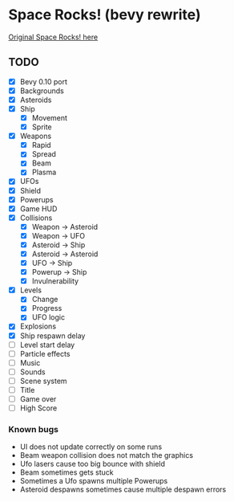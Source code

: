# Space Rocks! (bevy rewrite)

[Original Space Rocks! here](https://github.com/bzar/spacerocks)

## TODO

- [x] Bevy 0.10 port
- [x] Backgrounds
- [x] Asteroids
- [x] Ship
  - [x] Movement
  - [x] Sprite
- [x] Weapons
  - [x] Rapid
  - [x] Spread
  - [x] Beam
  - [x] Plasma
- [x] UFOs
- [x] Shield
- [x] Powerups
- [x] Game HUD
- [x] Collisions
  - [x] Weapon -> Asteroid
  - [x] Weapon -> UFO
  - [x] Asteroid -> Ship
  - [x] Asteroid -> Asteroid
  - [x] UFO -> Ship
  - [x] Powerup -> Ship
  - [x] Invulnerability
- [x] Levels
  - [x] Change
  - [x] Progress
  - [x] UFO logic
- [x] Explosions
- [x] Ship respawn delay
- [ ] Level start delay
- [ ] Particle effects
- [ ] Music
- [ ] Sounds
- [ ] Scene system
- [ ] Title
- [ ] Game over
- [ ] High Score

### Known bugs

- UI does not update correctly on some runs
- Beam weapon collision does not match the graphics
- Ufo lasers cause too big bounce with shield
- Beam sometimes gets stuck
- Sometimes a Ufo spawns multiple Powerups
- Asteroid despawns sometimes cause multiple despawn errors